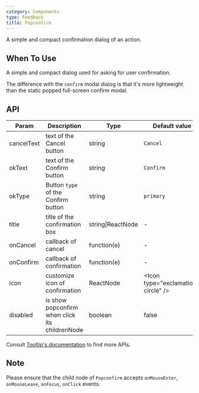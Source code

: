 ```yaml
---
category: Components
type: Feedback
title: Popconfirm
---
```


A simple and compact confirmation dialog of an action.

## When To Use

A simple and compact dialog used for asking for user confirmation.

The difference with the `confirm` modal dialog is that it's more lightweight than the static popped full-screen confirm modal.

## API

| Param | Description | Type | Default value | Version |
| --- | --- | --- | --- | --- |
| cancelText | text of the Cancel button | string | `Cancel` |  |
| okText | text of the Confirm button | string | `Confirm` |  |
| okType | Button `type` of the Confirm button | string | `primary` |  |
| title | title of the confirmation box | string\|ReactNode | - |  |
| onCancel | callback of cancel | function(e) | - |  |
| onConfirm | callback of confirmation | function(e) | - |  |
| icon | customize icon of confirmation | ReactNode | &lt;Icon type="exclamation-circle" /&gt; | 3.8.0 |
| disabled | is show popconfirm when click its childrenNode | boolean | false | 3.19.8 |

Consult [Tooltip's documentation](https://ant.design/components/tooltip/#API) to find more APIs.

## Note

Please ensure that the child node of `Popconfirm` accepts `onMouseEnter`, `onMouseLeave`, `onFocus`, `onClick` events.
